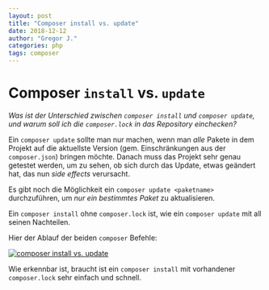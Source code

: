 ```yaml
---
layout: post
title: "Composer install vs. update"
date: 2018-12-12
author: "Gregor J."
categories: php
tags: composer
---
```


# Composer `install` vs. `update`

_Was ist der Unterschied zwischen `composer install` und `composer update`, und warum soll ich die `composer.lock` in das Repository einchecken?_

Ein `composer update` sollte man nur machen, wenn man _alle_ Pakete in dem Projekt auf die aktuellste Version (gem. Einschränkungen aus der `composer.json`) bringen möchte. 
Danach muss das Projekt sehr genau getestet werden, um zu sehen, ob sich durch das Update, etwas geändert hat, das nun _side effects_ verursacht.

Es gibt noch die Möglichkeit ein `composer update <paketname>` durchzuführen, um _nur ein bestimmtes Paket_ zu aktualisieren.

Ein `composer install` ohne `composer.lock` ist, wie ein `composer update` mit all seinen Nachteilen.

Hier der Ablauf der beiden `composer` Befehle:

[![composer install vs. update][planttext-svg]][planttext-svg]

Wie erkennbar ist, braucht ist ein `composer install` mit vorhandener `composer.lock` sehr einfach und schnell.

[planttext-svg]: https://www.plantuml.com/plantuml/svg/tLKzRzim4DtvAswC0STkLtj8WA13jg93WOuCTRBOIAH0dkpet_ST9N-aJjiKtMfaYCYxT-_T8u_tMMoIeMkD4IyjaujT7pCdyW5RRKlxlAAXhwomCINOc125AVbT8uRm-yAs8ccOgkY6ZeDOyJ4G_ifs8zBdpNgzOpc2hsBQhH6z_l3nzibcxsw7R7UywYh3eIB5DsOpLQNMPw5OKs_TCu8oMOJiEMKKoLIdsCrRYDiQuskwGPqEKGjb5UXc0beecyBeBv0Z418b1cqlCNdEsm8nuK3IUq1Eih_d62xo3ur7nsy-7pDRheKaKf-Yu_nMyjs2VAQRaNDHGoSe_QdontnEQADx1XPdM79txCMlKZLpba213n0jZGt5rXWOf-4rxX_mBhjyH9rxibPplDpwwWfq-oh_zC5jHfT2N5miXShNs-kwfz3hhKs6MKSk5nwzYyzl2sDjTXA5TSzCDEORj33cdTvClF-x8sh-sO2tsrpMfrRFrKxkcFa_ipcEiRDsvsAgVDYfZ9-glPvi3uMNbD06ccejZgIl3whG8pE93K9FxEm05bxeu55g-h9Xr8jpQ291U0RUq9VhXDPzPrUwg76wn2yM2zbsVBO5VfMPoZsqS73mLQ-aq1W7ieaLC8FRYhx58T738yeaP2-rG3MuCeCxwneVE2_dKrBndjlOeuRsUjH4OTijIoUHF48evAexvLCLf47PJAEWKBoajDGJuXf2e_mE1pQNCA3rw6GGRrkgOwAdOOVErpLqAtuCxKWvTZeSabngRUEeBmZUd4zxN0bS6vKBl9avsHQSbie--nVgOf0cWmDY4yzUJuQT6wq83hEiPcuLoiLGU_2NwmRF25nfXocBsdc8wLaX-KmeJOmk4XEtR3FoyEwCEa3FHi8aLsmEgulNBKliZJ7tMC7h-mC0
